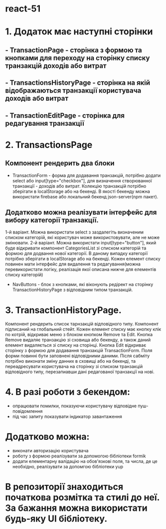 # react-51

# 1. Додаток має наступні сторінки
## - TransactionPage - сторінка з формою та кнопками для переходу на сторінку списку транзакцій доходів або витрат
## - TransactionsHistoryPage - сторінка на якій відображаються транзакції користувача доходів або витрат
## - TransactionEditPage - сторінка для редагування транзакції
# 2. TransactionsPage
## Компонент рендерить два блоки 
 - TransactionForm - форма для додавання транзакцій, потрібно додати select або  input[type="checkbox"], для визначення створюванної транзакції -    доходів або витрат. Колекцію транзакцій потрібно зберігати в localStorage або на бекенді. В якості бекенду можна використати firebase або локальний   бекенд json-server(npm пакет).
## Додатково можна реалізувати інтерфейс для вибору категорії транзакції. 
 1-й варіант.
 Можна використати select з заздалегіть визначеним списком категорій, які користувач може використовувати, але не може змінювати.
 2-й варіант.
 Можна використати input[type="button"], який буде відкривати компонент CategoriesList зі списком категорій та формою для додвання нової категорії. В даному випадку категорії потрібно зберігати в localStorage або на бекенді. Кожен елемент списку повинен мати інтерфейс для видалення та редагування(можна перевикористати логіку, реалізація якої описана нижче для елементів списку категорій)
 - NavButtons - блок з кнопками, які віконують редірект на сторінку TransactionHistoryPage з відповідним типом транзакцій.
# 3. TransactionHistoryPage.
Компонент рендерить список тарнзакцій відповідного типу.
Компонент підписаний на глобальний стейт.
Кожен елемент списку має кнопку клік по котрій, відкриває меню з блоком кнопком Remove та Edit.
Кнопка Remove видаляє транзакцію зі сховища або бекенду, а також даний елемент видаляється зі списку на сторінці.
Кнопка Edit відкриває сторінку з формою для додавання транзакцій TransactionForm. Поля форми повинні бути заповнені відповідними даними.
Після сабміту потрібно виконати зміну данних в сховищі або на бекенді, та переадресувати користувача на сторінку зі списком транзакцій відповідного типу, перезапиавши дані редагованої транзакції на нові.
# 4. В разі роботи з бекендом: 
 - опрацювати помилки, показуючи користувачу відповідне пуш-повідомлення
 - під час запиту показувати індикатор завантаження

# Додатково можна:
 - виконати авторизацію користувача
 - роботу з формою реалізувати за допомогою бібліотеки formik
 - додати елементарну валідацію на обов'язкові поля, та числа, де це необхідно, реалізувати за допомгою бібліотеки yup
 
# В репозиторії знаходиться початкова розмітка та стилі до неї. За бажання можна використати будь-яку UI бібліотеку.
 




